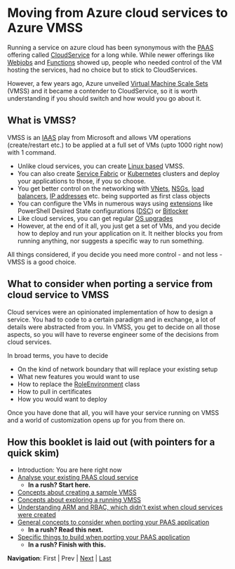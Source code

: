 # Moving from Azure cloud services to Azure VMSS
Running a service on azure cloud has been synonymous with the [PAAS](https://en.wikipedia.org/wiki/Platform_as_a_service) offering called [CloudService](https://docs.microsoft.com/en-us/azure/cloud-services/cloud-services-choose-me) for a long while.
While newer offerings like [Webjobs](https://docs.microsoft.com/en-us/azure/app-service/webjobs-create) and [Functions](https://docs.microsoft.com/en-us/azure/azure-functions/functions-overview) showed up, people who needed control of the VM hosting the services, had no choice but to stick to CloudServices.

However, a few years ago, Azure unveiled [Virtual Machine Scale Sets](https://docs.microsoft.com/en-us/azure/virtual-machine-scale-sets/overview) (VMSS) and it became a contender to CloudService, so it is worth understanding if you should switch and how would you go about it.

## What is VMSS?
VMSS is an [IAAS](https://en.wikipedia.org/wiki/Infrastructure_as_a_service) play from Microsoft and allows VM operations (create/restart etc.) to be applied at a full set of VMs (upto 1000 right now) with 1 command.

* Unlike cloud services, you can create [Linux based](https://docs.microsoft.com/en-us/azure/virtual-machines/linux/tutorial-create-vmss) VMSS.
* You can also create [Service Fabric](https://docs.microsoft.com/en-us/azure/service-fabric/service-fabric-overview) or [Kubernetes](https://docs.microsoft.com/en-us/azure/aks/intro-kubernetes) clusters and deploy your applications to those, if you so choose.
* You get better control on the networking with [VNets](https://docs.microsoft.com/en-us/azure/virtual-network/virtual-networks-overview), [NSGs](https://docs.microsoft.com/en-us/azure/virtual-network/security-overview), [load balancers](https://docs.microsoft.com/en-us/azure/load-balancer/), [IP addresses](https://docs.microsoft.com/en-us/azure/virtual-network/virtual-network-public-ip-address) etc. being supported as first class objects
* You can configure the VMs in numerous ways using [extensions](https://docs.microsoft.com/en-us/azure/virtual-machines/extensions/features-windows) like PowerShell Desired State configurations ([DSC](https://docs.microsoft.com/en-us/azure/virtual-machines/extensions/dsc-overview)) or [Bitlocker](https://docs.microsoft.com/en-us/azure/security/azure-security-disk-encryption-overview)
* Like cloud services, you can get regular [OS upgrades](https://docs.microsoft.com/en-us/azure/virtual-machine-scale-sets/virtual-machine-scale-sets-automatic-upgrade)
* However, at the end of it all, you just get a set of VMs, and you decide how to deploy and run your application on it. It neither blocks you from running anything, nor suggests a specific way to run something.

All things considered, if you decide you need more control - and not less - VMSS is a good choice.

## What to consider when porting a service from cloud service to VMSS
Cloud services were an opinionated implementation of how to design a service. You had to code to a certain paradigm and in exchange, a lot of details were abstracted from you.
In VMSS, you get to decide on all those aspects, so you will have to reverse engineer some of the decisions from cloud services.

In broad terms, you have to decide
* On the kind of network boundary that will replace your existing setup
* What new features you would want to use
* How to replace the [RoleEnvironment](https://docs.microsoft.com/en-us/previous-versions/azure/reference/ee773173(v=azure.100)) class
* How to pull in certificates
* How you would want to deploy

Once you have done that all, you will have your service running on VMSS and a world of customization opens up for you from there on.

## How this booklet is laid out (with pointers for a quick skim)
* Introduction: You are here right now
* <a href="Chapter1.md">Analyse your existing PAAS cloud service</a> 
  * <b> In a rush? Start here.</b>
* <a href="Chapter2.md">Concepts about creating a sample VMSS</a>
* <a href="Chapter3.md">Concepts about exploring a running VMSS</a>
* <a href="Chapter4.md">Understanding ARM and RBAC, which didn't exist when cloud services were created</a>
* <a href="Chapter5.md">General concepts to consider when porting your PAAS application</a>
  * <b> In a rush? Read this next.</b>
* <a href="Chapter6.md">Specific things to build when porting your PAAS application</a>
  * <b> In a rush? Finish with this.</b>

**Navigation**: First | Prev | <a href="Chapter1.md">Next</a> | <a href="Chapter6.md">Last</a>
